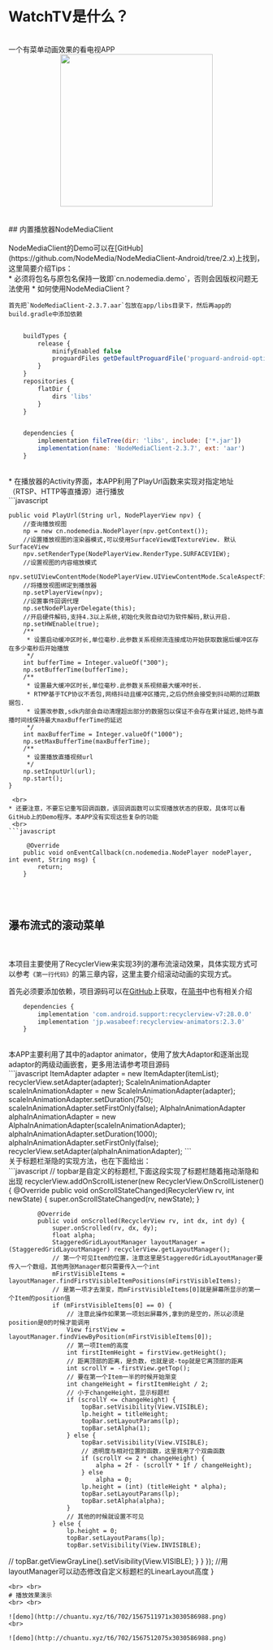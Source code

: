 # WatchTV是什么？
<br> 
一个有菜单动画效果的看电视APP
<br> 
<div align=center><img width="300" height="300" src="http://chuantu.xyz/t6/702/1567511478x3030586988.jpg"/></div>
<br> <br> 
## 内置播放器NodeMediaClient
<br> <br> 
NodeMediaClient的Demo可以在[GitHub](https://github.com/NodeMedia/NodeMediaClient-Android/tree/2.x)上找到，这里简要介绍Tips：
<br> 
* 必须将包名与原包名保持一致即`cn.nodemedia.demo`，否则会因版权问题无法使用
* 如何使用NodeMediaClient？

    首先把`NodeMediaClient-2.3.7.aar`包放在app/libs目录下，然后再app的build.gradle中添加依赖


```javascript
 
    buildTypes {
        release {
            minifyEnabled false
            proguardFiles getDefaultProguardFile('proguard-android-optimize.txt'), 'proguard-rules.pro'
        }
    }
    repositories {
        flatDir {
            dirs 'libs'
        }
    }
```

```javascript

	dependencies {
		implementation fileTree(dir: 'libs', include: ['*.jar'])
		implementation(name: 'NodeMediaClient-2.3.7', ext: 'aar')
	}
```
<br> 
* 在播放器的Activity界面，本APP利用了PlayUrl函数来实现对指定地址（RTSP、HTTP等直播源）进行播放
<br> 
```javascript
 
	public void PlayUrl(String url, NodePlayerView npv) {
        //查询播放视图
        np = new cn.nodemedia.NodePlayer(npv.getContext());
        //设置播放视图的渲染器模式,可以使用SurfaceView或TextureView. 默认SurfaceView
        npv.setRenderType(NodePlayerView.RenderType.SURFACEVIEW);
        //设置视图的内容缩放模式
        npv.setUIViewContentMode(NodePlayerView.UIViewContentMode.ScaleAspectFit);
        //将播放视图绑定到播放器
        np.setPlayerView(npv);
        //设置事件回调代理
        np.setNodePlayerDelegate(this);
        //开启硬件解码,支持4.3以上系统,初始化失败自动切为软件解码,默认开启.
        np.setHWEnable(true);
        /**
         * 设置启动缓冲区时长,单位毫秒.此参数关系视频流连接成功开始获取数据后缓冲区存在多少毫秒后开始播放
         */
        int bufferTime = Integer.valueOf("300");
        np.setBufferTime(bufferTime);
        /**
         * 设置最大缓冲区时长,单位毫秒.此参数关系视频最大缓冲时长.
         * RTMP基于TCP协议不丢包,网络抖动且缓冲区播完,之后仍然会接受到抖动期的过期数据包.
         * 设置改参数,sdk内部会自动清理超出部分的数据包以保证不会存在累计延迟,始终与直播时间线保持最大maxBufferTime的延迟
         */
        int maxBufferTime = Integer.valueOf("1000");
        np.setMaxBufferTime(maxBufferTime);
        /**
         * 设置播放直播视频url
         */
        np.setInputUrl(url);
        np.start();
	}	
```
 <br> 
* 还要注意，不要忘记重写回调函数，该回调函数可以实现播放状态的获取，具体可以看GitHub上的Demo程序。本APP没有实现这些复杂的功能
 <br> 
```javascript
 
     @Override
    public void onEventCallback(cn.nodemedia.NodePlayer nodePlayer, int event, String msg) {
        return;
    }	
```
<br> <br> 

## 瀑布流式的滚动菜单
<br> <br> 
本项目主要使用了RecyclerView来实现3列的瀑布流滚动效果，具体实现方式可以参考`《第一行代码》`的第三章内容，这里主要介绍滚动动画的实现方式。

首先必须要添加依赖，项目源码可以在[GitHub](https://github.com/wasabeef/recyclerview-animators)上获取，在[简书](https://www.jianshu.com/p/ce4a8a1743f1)中也有相关介绍
<br> 
```javascript
	dependencies {
		implementation 'com.android.support:recyclerview-v7:28.0.0'
		implementation 'jp.wasabeef:recyclerview-animators:2.3.0'
	}
```
<br> 
本APP主要利用了其中的adaptor animator，使用了放大Adaptor和逐渐出现adaptor的两级动画嵌套，更多用法请参考项目源码
<br> 
```javascript
        ItemAdapter adapter = new ItemAdapter(itemList);
        recyclerView.setAdapter(adapter);
        ScaleInAnimationAdapter scaleInAnimationAdapter = new ScaleInAnimationAdapter(adapter);
        scaleInAnimationAdapter.setDuration(750);
        scaleInAnimationAdapter.setFirstOnly(false);
        AlphaInAnimationAdapter alphaInAnimationAdapter = new AlphaInAnimationAdapter(scaleInAnimationAdapter);
        alphaInAnimationAdapter.setDuration(1000);
        alphaInAnimationAdapter.setFirstOnly(false);
        recyclerView.setAdapter(alphaInAnimationAdapter);
```
<br> 
关于标题栏渐隐的实现方法，也在下面给出：
<br> 
```javascript
// topbar是自定义的标题栏,下面这段实现了标题栏随着拖动渐隐和出现
        recyclerView.addOnScrollListener(new RecyclerView.OnScrollListener() {
            @Override
            public void onScrollStateChanged(RecyclerView rv, int newState) {
                super.onScrollStateChanged(rv, newState);
            }

            @Override
            public void onScrolled(RecyclerView rv, int dx, int dy) {
                super.onScrolled(rv, dx, dy);
                float alpha;
                StaggeredGridLayoutManager layoutManager = (StaggeredGridLayoutManager) recyclerView.getLayoutManager();
                // 第一个可见Item的位置，注意这里是StaggeredGridLayoutManager要传入一个数组，其他两张Manager都只需要传入一个int
                mFirstVisibleItems = layoutManager.findFirstVisibleItemPositions(mFirstVisibleItems);
                // 是第一项才去渐变，而mFirstVisibleItems[0]就是屏幕所显示的第一个Item的position值
                if (mFirstVisibleItems[0] == 0) {
                    // 注意此操作如果第一项划出屏幕外,拿到的是空的，所以必须是position是0的时候才能调用
                    View firstView = layoutManager.findViewByPosition(mFirstVisibleItems[0]);
                    // 第一项Item的高度
                    int firstItemHeight = firstView.getHeight();
                    // 距离顶部的距离，是负数，也就是说-top就是它离顶部的距离
                    int scrollY = -firstView.getTop();
                    // 要在第一个Item一半的时候开始渐变
                    int changeHeight = firstItemHeight / 2;
                    // 小于changeHeight，显示标题栏
                    if (scrollY <= changeHeight) {
                        topBar.setVisibility(View.VISIBLE);
                        lp.height = titleHeight;
                        topBar.setLayoutParams(lp);
                        topBar.setAlpha(1);
                    } else {
                        topBar.setVisibility(View.VISIBLE);
                        // 透明度与相对位置的函数，这里我用了个双曲函数
                        if (scrollY <= 2 * changeHeight) {
                            alpha = 2f - (scrollY * 1f / changeHeight);
                        } else
                            alpha = 0;
                        lp.height = (int) (titleHeight * alpha);
                        topBar.setLayoutParams(lp);
                        topBar.setAlpha(alpha);
                    }
                    // 其他的时候就设置不可见
                } else {
                    lp.height = 0;
                    topBar.setLayoutParams(lp);
                    topBar.setVisibility(View.INVISIBLE);
//                    topBar.getViewGrayLine().setVisibility(View.VISIBLE);
                }
            }
        });
//用layoutManager可以动态修改自定义标题栏的LinearLayout高度
    }

```
<br> <br> 
# 播放效果演示
<br> <br> 

![demo](http://chuantu.xyz/t6/702/1567511971x3030586988.png)
<br> 

![demo](http://chuantu.xyz/t6/702/1567512075x3030586988.png)
